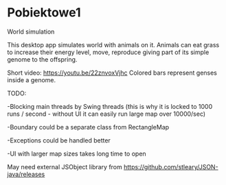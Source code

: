 # Pobiektowe1
World simulation

This desktop app simulates world with animals on it. Animals can eat grass to increase their energy level, move, reproduce giving part of its simple genome to the offspring.

Short video:
https://youtu.be/22znvoxVjhc
Colored bars represent genses inside a genome.


TODO:

-Blocking main threads by Swing threads (this is why it is locked to 1000 runs / second - without UI it can easily run large map over 10000/sec)

-Boundary could be a separate class from RectangleMap

-Exceptions could be handled better

-UI with larger map sizes takes long time to open


May need external JSObject library from https://github.com/stleary/JSON-java/releases
